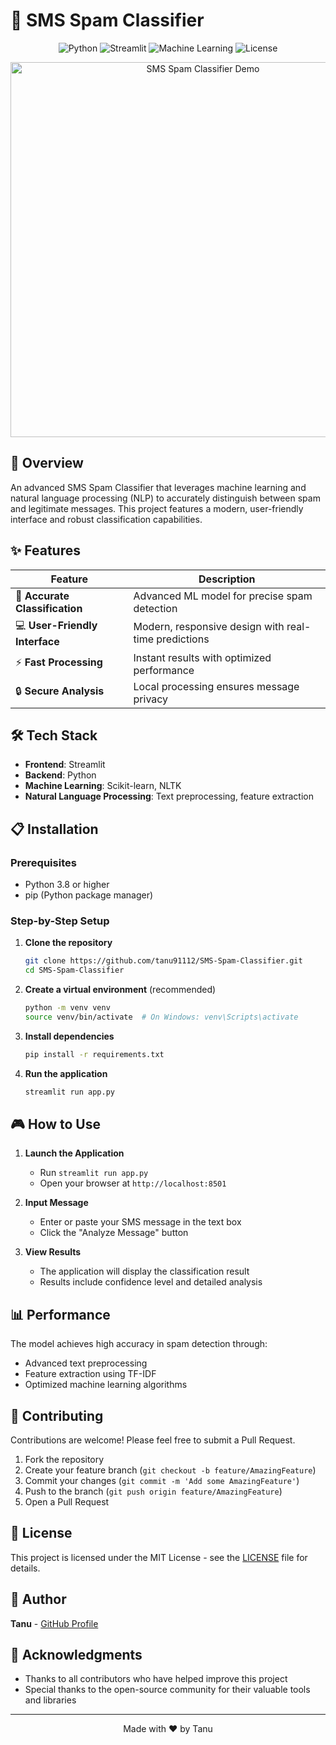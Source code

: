 # 📱 SMS Spam Classifier

<div align="center">
  
![Python](https://img.shields.io/badge/Python-3.8%2B-blue)
![Streamlit](https://img.shields.io/badge/Streamlit-1.0%2B-red)
![Machine Learning](https://img.shields.io/badge/Machine%20Learning-NLP-green)
![License](https://img.shields.io/badge/License-MIT-yellow)

</div>

<div align="center">
  <img src="https://raw.githubusercontent.com/tanu91112/SMS-Spam-Classifier/main/screenshots/demo.gif" alt="SMS Spam Classifier Demo" width="600"/>
</div>

## 🚀 Overview

An advanced SMS Spam Classifier that leverages machine learning and natural language processing (NLP) to accurately distinguish between spam and legitimate messages. This project features a modern, user-friendly interface and robust classification capabilities.

## ✨ Features

<div align="center">

| Feature | Description |
|---------|-------------|
| 🎯 **Accurate Classification** | Advanced ML model for precise spam detection |
| 💻 **User-Friendly Interface** | Modern, responsive design with real-time predictions |
| ⚡ **Fast Processing** | Instant results with optimized performance |
| 🔒 **Secure Analysis** | Local processing ensures message privacy |

</div>

## 🛠️ Tech Stack

- **Frontend**: Streamlit
- **Backend**: Python
- **Machine Learning**: Scikit-learn, NLTK
- **Natural Language Processing**: Text preprocessing, feature extraction

## 📋 Installation

### Prerequisites
- Python 3.8 or higher
- pip (Python package manager)

### Step-by-Step Setup

1. **Clone the repository**
   ```bash
   git clone https://github.com/tanu91112/SMS-Spam-Classifier.git
   cd SMS-Spam-Classifier
   ```

2. **Create a virtual environment** (recommended)
   ```bash
   python -m venv venv
   source venv/bin/activate  # On Windows: venv\Scripts\activate
   ```

3. **Install dependencies**
   ```bash
   pip install -r requirements.txt
   ```

4. **Run the application**
   ```bash
   streamlit run app.py
   ```

## 🎮 How to Use

1. **Launch the Application**
   - Run `streamlit run app.py`
   - Open your browser at `http://localhost:8501`

2. **Input Message**
   - Enter or paste your SMS message in the text box
   - Click the "Analyze Message" button

3. **View Results**
   - The application will display the classification result
   - Results include confidence level and detailed analysis

## 📊 Performance

The model achieves high accuracy in spam detection through:
- Advanced text preprocessing
- Feature extraction using TF-IDF
- Optimized machine learning algorithms

## 🤝 Contributing

Contributions are welcome! Please feel free to submit a Pull Request.

1. Fork the repository
2. Create your feature branch (`git checkout -b feature/AmazingFeature`)
3. Commit your changes (`git commit -m 'Add some AmazingFeature'`)
4. Push to the branch (`git push origin feature/AmazingFeature`)
5. Open a Pull Request

## 📝 License

This project is licensed under the MIT License - see the [LICENSE](LICENSE) file for details.

## 👥 Author

**Tanu** - [GitHub Profile](https://github.com/tanu91112)

## 🙏 Acknowledgments

- Thanks to all contributors who have helped improve this project
- Special thanks to the open-source community for their valuable tools and libraries

---

<div align="center">
  
Made with ❤️ by Tanu

</div>
